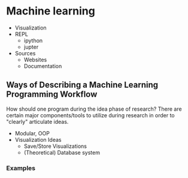 # Machine learning

* Visualization
* REPL
  * ipython
  * jupter
* Sources
  * Websites
  * Documentation


## Ways of Describing a Machine Learning Programming Workflow

How should one program during the idea phase of research? There are certain major
components/tools to utilize during research in order to "clearly" articulate ideas.

* Modular, OOP
* Visualization Ideas
  * Save/Store Visualizations
  * (Theoretical) Database system

### Examples





